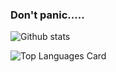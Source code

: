 ### Don't panic.....

![Github stats](https://github-readme-stats.vercel.app/api?username=SyuQyu&show_icons=true&theme=radical)

![Top Languages Card](https://github-readme-stats.vercel.app/api/top-langs/?username=SyuQyu&layout=compact&theme=radical)
